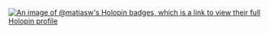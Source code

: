 [![An image of @matiasw's Holopin badges, which is a link to view their full Holopin profile](https://holopin.me/matiasw)](https://holopin.io/@matiasw)

<!--
**matiasw/matiasw** is a ✨ _special_ ✨ repository because its `README.md` (this file) appears on your GitHub profile.

Here are some ideas to get you started:

- 🔭 I’m currently working on ...
- 🌱 I’m currently learning ...
- 👯 I’m looking to collaborate on ...
- 🤔 I’m looking for help with ...
- 💬 Ask me about ...
- 📫 How to reach me: ...
- 😄 Pronouns: ...
- ⚡ Fun fact: ...
-->
